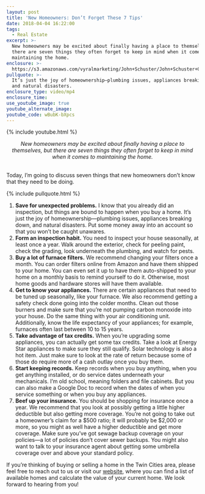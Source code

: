 ```yaml
---
layout: post
title: 'New Homeowners: Don’t Forget These 7 Tips'
date: 2018-04-04 16:22:00
tags:
  - Real Estate
excerpt: >-
  New homeowners may be excited about finally having a place to themselves, but
  there are seven things they often forget to keep in mind when it comes to
  maintaining the home.
enclosure: >-
  https://s3.amazonaws.com/vyralmarketing/John+Schuster/John+Schuster+Group+7+things+homeowners+need+to+know.mp4
pullquote: >-
  It’s just the joy of homeownership—plumbing issues, appliances breaking down,
  and natural disasters.
enclosure_type: video/mp4
enclosure_time:
use_youtube_image: true
youtube_alternate_image:
youtube_code: wBubK-bXpcs
---
```


{% include youtube.html %}

<center><em>New homeowners may be excited about finally having a place to themselves, but there are seven things they often forget to keep in mind when it comes to maintaining the home.</em></center>

<center>&nbsp;</center>

Today, I’m going to discuss seven things that new homeowners don’t know that they need to be doing.

{% include pullquote.html %}

1. **Save for unexpected problems.** I know that you already did an inspection, but things are bound to happen when you buy a home. It’s just the joy of homeownership—plumbing issues, appliances breaking down, and natural disasters. Put some money away into an account so that you won’t be caught unawares.
2. **Form an inspection habit.** You need to inspect your house seasonally, at least once a year. Walk around the exterior, check for peeling paint, check the grading, look underneath the plumbing, and watch for pests.
3. **Buy a lot of furnace filters.** We recommend changing your filters once a month. You can order filters online from Amazon and have them shipped to your home. You can even set it up to have them auto-shipped to your home on a monthly basis to remind yourself to do it. Otherwise, most home goods and hardware stores will have them available.
4. **Get to know your appliances.** There are certain appliances that need to be tuned up seasonally, like your furnace. We also recommend getting a safety check done going into the colder months. Clean out those burners and make sure that you’re not pumping carbon monoxide into your house. Do the same thing with your air conditioning unit. Additionally, know the life expectancy of your appliances; for example, furnaces often last between 10 to 15 years.
5. **Take advantage of tax credits.** When you’re upgrading some appliances, you can actually get some tax credits. Take a look at Energy Star appliances to make sure they still qualify. Solar technology is also a hot item. Just make sure to look at the rate of return because some of those do require more of a cash outlay once you buy them.
6. **Start keeping records.** Keep records when you buy anything, when you get anything installed, or do service dates underneath your mechanicals. I’m old school, meaning folders and file cabinets. But you can also make a Google Doc to record when the dates of when you service something or when you buy any appliances.
7. **Beef up your insurance.** You should be shopping for insurance once a year. We recommend that you look at possibly getting a little higher deductible but also getting more coverage. You’re not going to take out a homeowner’s claim for a $500 ratio; it will probably be $2,000 or more, so you might as well have a higher deductible and get more coverage. Make sure you’ve got sewage backup coverage on your policies—a lot of policies don’t cover sewer backups. You might also want to talk to your insurance agent about getting some umbrella coverage over and above your standard policy.

If you’re thinking of buying or selling a home in the Twin Cities area, please feel free to reach out to us or visit our [website](http://www.johnschustergroup.com/), where you can find a list of available homes and calculate the value of your current home. We look forward to hearing from you!